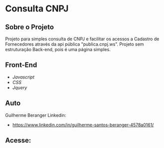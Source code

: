# Consulta CNPJ

## Sobre o Projeto
  Projeto para simples consulta de CNPJ e facilitar os acessos a Cadastro de Fornecedores
  através da api pública "publica.cnpj.ws".
  Projeto sem estruturação Back-end, pois é uma página simples.

## Front-End
 - *Javascript*
 - *CSS*
 - *Jquery*

## Auto
  Guilherme Beranger
  Linkedin:
  - https://www.linkedin.com/in/guilherme-santos-beranger-4578a0161/

## Acesse:
